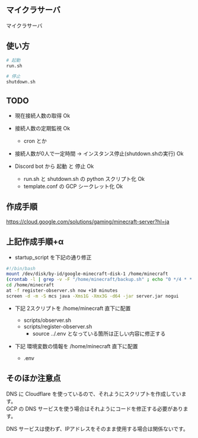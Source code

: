 マイクラサーバ
---


マイクラサーバ  


## 使い方

```sh
# 起動
run.sh

# 停止
shutdown.sh
```


## TODO

- 現在接続人数の取得 Ok

- 接続人数の定期監視 Ok
  - cron とか

- 接続人数が0人で一定時間 -> インスタンス停止(shutdown.shの実行) Ok

- Discord bot から 起動 と 停止 Ok
  - run.sh と shutdown.sh の python スクリプト化 Ok
  - template.conf の GCP シークレット化 Ok


## 作成手順

https://cloud.google.com/solutions/gaming/minecraft-server?hl=ja


## 上記作成手順+α

- startup_script を下記の通り修正  
```sh
#!/bin/bash
mount /dev/disk/by-id/google-minecraft-disk-1 /home/minecraft
(crontab -l | grep -v -F "/home/minecraft/backup.sh" ; echo "0 */4 * * * /home/minecraft/backup.sh")| crontab -
cd /home/minecraft
at -f register-observer.sh now +10 minutes
screen -d -m -S mcs java -Xms1G -Xmx3G -d64 -jar server.jar nogui
```

- 下記 2スクリプトを /home/minecraft 直下に配置  
  - scripts/observer.sh  
  - scripts/register-observer.sh  
    - source ../.env となっている箇所は正しい内容に修正する  

- 下記 環境変数の情報を /home/minecraft 直下に配置  
  - .env


## そのほか注意点

DNS に Cloudflare を使っているので、それようにスクリプトを作成しています。  
GCP の DNS サービスを使う場合はそれようにコードを修正する必要があります。  

DNS サービスは使わず、IPアドレスをそのまま使用する場合は関係ないです。  


